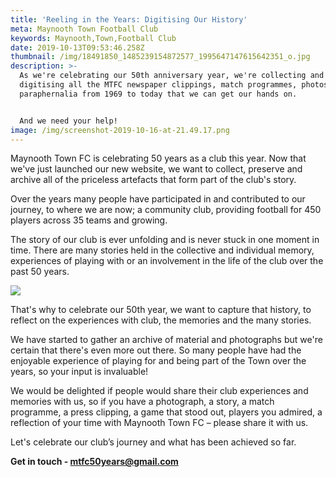 ```yaml
---
title: 'Reeling in the Years: Digitising Our History'
meta: Maynooth Town Football Club
keywords: Maynooth,Town,Football Club
date: 2019-10-13T09:53:46.258Z
thumbnail: /img/18491850_1485239154872577_1995647147615642351_o.jpg
description: >-
  As we're celebrating our 50th anniversary year, we're collecting and
  digitising all the MTFC newspaper clippings, match programmes, photos and
  paraphernalia from 1969 to today that we can get our hands on.


  And we need your help!
image: /img/screenshot-2019-10-16-at-21.49.17.png
---
```

Maynooth Town FC is celebrating 50 years as a club this year.
 Now that we've just launched our new website, we want to collect, preserve and archive all of the priceless artefacts that form part of the club's story.

Over the years many people have participated in and contributed to our journey, to where we are now; a community club, providing football for 450 players across 35 teams and growing.

The story of our club is ever unfolding and is never stuck in one moment in time. There are many stories held in the collective and individual memory, experiences of playing with or an involvement in the life of the club over the past 50 years.

![](/img/screenshot-2019-10-16-at-21.49.05.png)

That's why to celebrate our 50th year, we want to capture that history, to reflect on the experiences with club, the memories and the many stories.

We have started to gather an archive of material and photographs but we're certain that there's even more out there. So many people have had the enjoyable experience of playing for and being part of the Town over the years, so your input is invaluable!

We would be delighted if people would share their club experiences and memories with us, so if you have a photograph, a story, a match programme, a press clipping, a game that stood out, players you admired, a reflection of your time with Maynooth Town FC – please share it with us.

Let's celebrate our club’s journey and what has been achieved so far.

**Get in touch - mtfc50years@gmail.com**

